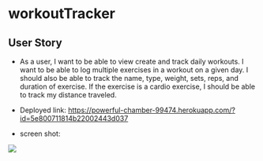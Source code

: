# workoutTracker

## User Story

* As a user, I want to be able to view create and track daily workouts. I want to be able to log multiple exercises in a workout on a given day. I should also be able to track the name, type, weight, sets, reps, and duration of exercise. If the exercise is a cardio exercise, I should be able to track my distance traveled.

- Deployed link: https://powerful-chamber-99474.herokuapp.com/?id=5e800711814b22002443d037

- screen shot:

![](fitapp.gif)

